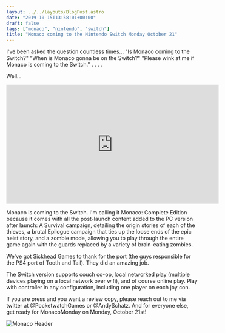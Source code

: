 ```yaml
---
layout: ../../layouts/BlogPost.astro
date: "2019-10-15T13:58:01+00:00"
draft: false
tags: ["monaco", "nintendo", "switch"]
title: "Monaco coming to the Nintendo Switch Monday October 21"
---
```


I've been asked the question countless times... "Is Monaco coming to the Switch?" "When is Monaco gonna be on the Switch?" "Please wink at me if Monaco is coming to the Switch."
.
.
.
.

Well...

<div class="vid-box"><iframe width="560" height="315" src="https://www.youtube.com/embed/s_0kQW7Qdkc" frameborder="0" allow="autoplay; encrypted-media" allowfullscreen></iframe></div>

Monaco is coming to the Switch. I'm calling it Monaco: Complete Edition because it comes with all the post-launch content added to the PC version after launch: A Survival campaign, detailing the origin stories of each of the thieves, a brutal Epilogue campaign that ties up the loose ends of the epic heist story, and a zombie mode, allowing you to play through the entire game again with the guards replaced by a variety of brain-eating zombies.

We've got Sickhead Games to thank for the port (the guys responsible for the PS4 port of Tooth and Tail). They did an amazing job.

The Switch version supports couch co-op, local networked play (multiple devices playing on a local network over wifi), and of course online play. Play with controller in any configuration, including one player on each joy con.

If you are press and you want a review copy, please reach out to me via twitter at @PocketwatchGames or @AndySchatz. And for everyone else, get ready for MonacoMonday on Monday, October 21st!

![Monaco Header](https://imgur.com/GIQTFII.jpg)
